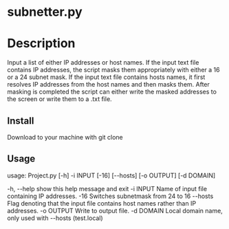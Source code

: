 subnetter.py
====================
# Description #
Input a list of either IP addresses or host names. If the input text file contains IP addresses, the script masks them appropriately with either a 16 or a 24 subnet mask. If the input text file contains hosts names, it first resolves IP addresses from the host names and then masks them. After masking is
completed the script can either write the masked addresses to the screen or write them to a <name>.txt
file.

## Install ##
Download to your machine with git clone

## Usage #
usage: Project.py [-h] -i INPUT [-16] [--hosts] [-o OUTPUT] [-d DOMAIN]

  -h, --help  show this help message and exit
  -i INPUT    Name of input file containing IP addresses.
  -16         Switches subnetmask from 24 to 16
  --hosts     Flag denoting that the input file contains host names rather
              than IP addresses.
  -o OUTPUT   Write to output file.
  -d DOMAIN   Local domain name, only used with --hosts (test.local)